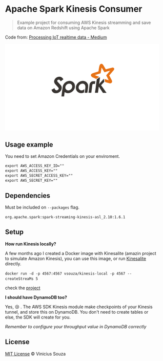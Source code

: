 # Apache Spark Kinesis Consumer

> Example project for consuming AWS Kinesis streamming and save data on Amazon Redshift using Apache Spark

Code from: [Processing IoT realtime data - Medium](https://medium.com/@iamvsouza/processing-grandparents-realtime-data-d6b8c99e0b43)

<p align="center">
  <img src="header.jpg" />
</p>


## Usage example

You need to set Amazon Credentials on your enviroment.

```shell
export AWS_ACCESS_KEY_ID=""
export AWS_ACCESS_KEY=""
export AWS_SECRET_ACCESS_KEY=""
export AWS_SECRET_KEY=""
```

## Dependencies

Must be included on `--packages` flag.

`org.apache.spark:spark-streaming-kinesis-asl_2.10:1.6.1`

## Setup

__How run Kinesis locally?__

A few months ago I created a Docker image with Kinesalite (amazin project to simulate Amazon Kinesis), you can use
this image, or run [Kinesalite]() directly.

`docker run -d -p 4567:4567 vsouza/kinesis-local -p 4567 --createStreaMs 5`

check the [project](https://github.com/vsouza/docker-Kinesis-local)

__I should have DynamoDB too?__

Yes, :cry: . The AWS SDK Kinesis module make checkpoints of your Kinesis tunnel, and store this on DynamoDB. You don't
need to create tables or else, the SDK will create for you. 

*Remember to configure your throughput value in DynamoDB correctly*

## License

[MIT License](http://vsouza.mit-license.org/) © Vinicius Souza
